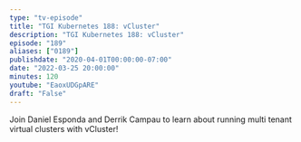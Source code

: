 ```yaml
---
type: "tv-episode"
title: "TGI Kubernetes 188: vCluster"
description: "TGI Kubernetes 188: vCluster"
episode: "189"
aliases: ["0189"]
publishdate: "2020-04-01T00:00:00-07:00"
date: "2022-03-25 20:00:00"
minutes: 120
youtube: "EaoxUDGpARE"
draft: "False"
---
```


Join Daniel Esponda and Derrik Campau to learn about running multi tenant virtual clusters with vCluster!